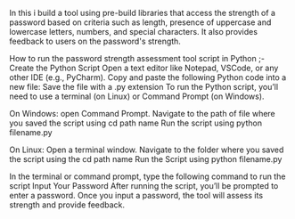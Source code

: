 In this i build a tool using pre-build libraries that access the strength of a password based on criteria such as length, presence of uppercase and lowercase letters, numbers, and special characters. It also provides feedback to users on the password's strength.

How to run the password strength assessment tool script in Python ;-
Create the Python Script
Open a text editor like Notepad, VSCode, or any other IDE (e.g., PyCharm).
Copy and paste the following Python code into a new file:
Save the file with a .py extension
To run the Python script, you’ll need to use a terminal (on Linux) or Command Prompt (on Windows).

On Windows:
open Command Prompt.
Navigate to the path of file where you saved the script using cd path name
 Run the script using python filename.py 

On Linux:
Open a terminal window.
Navigate to the folder where you saved the script using the cd path name
Run the Script using python filename.py

In the terminal or command prompt, type the following command to run the script
Input Your Password
After running the script, you’ll be prompted to enter a password. Once you input a password, the tool will assess its strength and provide feedback.
